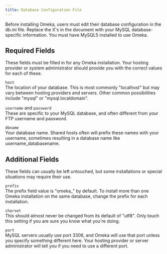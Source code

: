 ```yaml
---
title: Database Configuration File
---
```


Before installing Omeka, users must edit their database configuration in the db.ini file. Replace the X's in the document with your MySQL database-specific information. You must have MySQL5 installed to use Omeka. 

## Required Fields 
These fields must be filled in for any Omeka installation. Your hosting provider or system administrator should provide you with the correct values for each of these. 

`host`  
The location of your database. This is most commonly "localhost" but may vary between hosting providers and servers. Other common possibilities include "mysql" or "mysql.localdomain". 

`username` and `password`  
These are specific to your MySQL database, and often different from your FTP username and password. 

`dbname`  
Your database name. Shared hosts often will prefix these names with your username, sometimes resulting in a database name like username_databasename. 

## Additional Fields 

These fields can usually be left untouched, but some installations or special situations may require their use. 

`prefix`  
The prefix field value is "omeka_" by default. To install more than one Omeka installation on the same database, change the prefix for each installation. 

`charset`   
This should almost never be changed from its default of "utf8". Only touch this setting if you are sure you know what you're doing. 

`port`  
MySQL servers usually use port 3306, and Omeka will use that port unless you specify something different here. Your hosting provider or server administrator will tell you if you need to use a different port. 